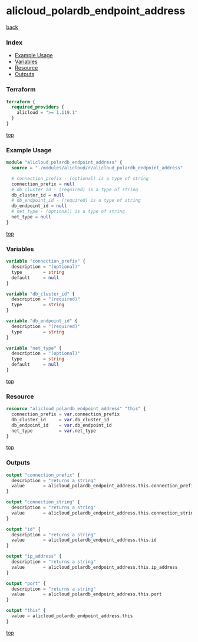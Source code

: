 # alicloud_polardb_endpoint_address

[back](../alicloud.md)

### Index

- [Example Usage](#example-usage)
- [Variables](#variables)
- [Resource](#resource)
- [Outputs](#outputs)

### Terraform

```terraform
terraform {
  required_providers {
    alicloud = ">= 1.119.1"
  }
}
```

[top](#index)

### Example Usage

```terraform
module "alicloud_polardb_endpoint_address" {
  source = "./modules/alicloud/r/alicloud_polardb_endpoint_address"

  # connection_prefix - (optional) is a type of string
  connection_prefix = null
  # db_cluster_id - (required) is a type of string
  db_cluster_id = null
  # db_endpoint_id - (required) is a type of string
  db_endpoint_id = null
  # net_type - (optional) is a type of string
  net_type = null
}
```

[top](#index)

### Variables

```terraform
variable "connection_prefix" {
  description = "(optional)"
  type        = string
  default     = null
}

variable "db_cluster_id" {
  description = "(required)"
  type        = string
}

variable "db_endpoint_id" {
  description = "(required)"
  type        = string
}

variable "net_type" {
  description = "(optional)"
  type        = string
  default     = null
}
```

[top](#index)

### Resource

```terraform
resource "alicloud_polardb_endpoint_address" "this" {
  connection_prefix = var.connection_prefix
  db_cluster_id     = var.db_cluster_id
  db_endpoint_id    = var.db_endpoint_id
  net_type          = var.net_type
}
```

[top](#index)

### Outputs

```terraform
output "connection_prefix" {
  description = "returns a string"
  value       = alicloud_polardb_endpoint_address.this.connection_prefix
}

output "connection_string" {
  description = "returns a string"
  value       = alicloud_polardb_endpoint_address.this.connection_string
}

output "id" {
  description = "returns a string"
  value       = alicloud_polardb_endpoint_address.this.id
}

output "ip_address" {
  description = "returns a string"
  value       = alicloud_polardb_endpoint_address.this.ip_address
}

output "port" {
  description = "returns a string"
  value       = alicloud_polardb_endpoint_address.this.port
}

output "this" {
  value = alicloud_polardb_endpoint_address.this
}
```

[top](#index)